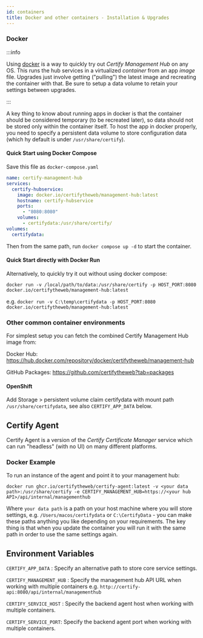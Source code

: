 ```yaml
---
id: containers
title: Docker and other containers - Installation & Upgrades
---
```

### Docker 
:::info

Using [docker](https://docker.com/) is a way to quickly try out *Certify Management Hub* on any OS. This runs the hub services in a virtualized *container* from an app *image* file. Upgrades just involve getting ("pulling") the latest image and recreating the container with that. Be sure to setup a data volume to retain your settings between upgrades.

:::

A key thing to know about running apps in docker is that the container should be considered temporary (to be recreated later), so data should not be stored only within the container itself. To host the app in docker properly, you need to specify a persistent data volume to store configuration data (which hy default is under `/usr/share/certify`).

#### Quick Start using Docker Compose
Save this file as `docker-compose.yaml`

```yaml
name: certify-management-hub
services:
  certify-hubservice:
    image: docker.io/certifytheweb/management-hub:latest
    hostname: certify-hubservice
    ports:
      - "8080:8080"
    volumes:
      - certifydata:/usr/share/certify/
volumes:
  certifydata:
```

Then from the same path, run `docker compose up -d` to start the container.

#### Quick Start directly with Docker Run
Alternatively, to quickly try it out without using docker compose:

`docker run -v /local/path/to/data:/usr/share/certify -p HOST_PORT:8080 docker.io/certifytheweb/management-hub:latest` 

e.g. `docker run -v C:\temp\certifydata -p HOST_PORT:8080 docker.io/certifytheweb/management-hub:latest`

### Other common container environments

For simplest setup you can fetch the combined Certify Management Hub image from:

Docker Hub: https://hub.docker.com/repository/docker/certifytheweb/management-hub

GitHub Packages: https://github.com/certifytheweb?tab=packages

#### OpenShift
Add Storage > persistent volume claim certifydata with mount path `/usr/share/certifydata`, see also `CERTIFY_APP_DATA` below.

## Certify Agent
Certify Agent is a version of the *Certify Certificate Manager* service which can run "headless" (with no UI) on many different platforms.

### Docker Example

To run an instance of the agent and point it to your management hub:

`docker run ghcr.io/certifytheweb/certify-agent:latest -v <your data path>:/usr/share/certify -e CERTIFY_MANAGEMENT_HUB=https://<your hub API>/api/internal/managementhub`

Where `your data path` is a path on your host machine where you will store settings, e.g. `/Users/macos/certifydata` or `C:\CertifyData` - you can make these paths anything you like depending on your requirements. The key thing is that when you update the container you will run it with the same path in order to use the same settings again.


## Environment Variables

`CERTIFY_APP_DATA` : Specify an alternative path to store core service settings.

`CERTIFY_MANAGEMENT_HUB` : Specify the management hub API URL when working with multiple containers e.g. `http://certify-api:8080/api/internal/managementhub`

`CERTIFY_SERVICE_HOST` : Specify the backend agent host when working with multiple containers.

`CERTIFY_SERVICE_PORT`: Specify the backend agent port when working with multiple containers.